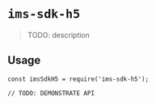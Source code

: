 # `ims-sdk-h5`

> TODO: description

## Usage

```
const imsSdkH5 = require('ims-sdk-h5');

// TODO: DEMONSTRATE API
```
